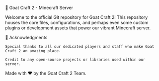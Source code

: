 🐐 Goat Craft 2 - Minecraft Server

Welcome to the official Git repository for Goat Craft 2! This repository houses the core files, configurations, and perhaps even some custom plugins or development assets that power our vibrant Minecraft server.

🙏 Acknowledgments

    Special thanks to all our dedicated players and staff who make Goat Craft 2 an amazing place.

    Credit to any open-source projects or libraries used within our server.

Made with ❤️ by the Goat Craft 2 Team.
